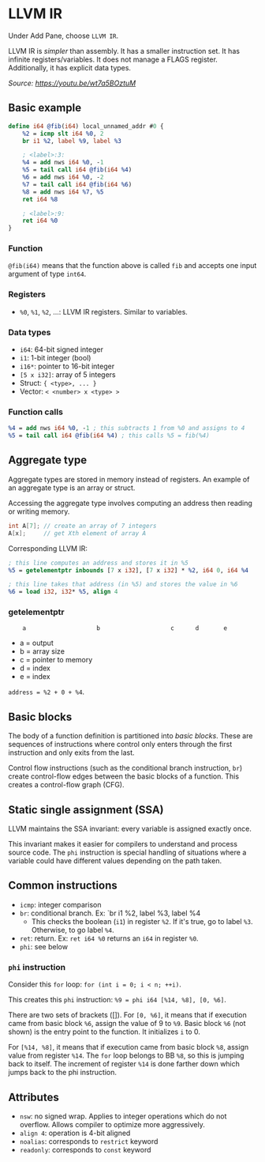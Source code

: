 # LLVM IR

Under Add Pane, choose `LLVM IR`.

LLVM IR is *simpler* than assembly. It has a smaller instruction set. It has infinite registers/variables. It does not manage a FLAGS register. Additionally, it has explicit data types.

*Source: https://youtu.be/wt7a5BOztuM*

## Basic example
```llvm
define i64 @fib(i64) local_unnamed_addr #0 {
    %2 = icmp slt i64 %0, 2
    br i1 %2, label %9, label %3

    ; <label>:3:
    %4 = add nws i64 %0, -1
    %5 = tail call i64 @fib(i64 %4)
    %6 = add nws i64 %0, -2
    %7 = tail call i64 @fib(i64 %6)
    %8 = add nws i64 %7, %5
    ret i64 %8

    ; <label>:9:
    ret i64 %0
}
```
### Function
`@fib(i64)` means that the function above is called `fib` and accepts one input argument of type `int64`.

### Registers
- `%0`, `%1`, `%2`, ...: LLVM IR registers. Similar to variables.

### Data types
- `i64`: 64-bit signed integer
- `i1`: 1-bit integer (bool)
- `i16*`: pointer to 16-bit integer
- `[5 x i32]`: array of 5 integers
- Struct: `{ <type>, ... }`
- Vector: `< <number> x <type> >`

### Function calls
```llvm
%4 = add nws i64 %0, -1 ; this subtracts 1 from %0 and assigns to 4
%5 = tail call i64 @fib(i64 %4) ; this calls %5 = fib(%4)
```

## Aggregate type
Aggregate types are stored in memory instead of registers. An example of an aggregate type is an array or struct.

Accessing the aggregate type involves computing an address then reading or writing memory.

```c
int A[7]; // create an array of 7 integers
A[x];     // get Xth element of array A
```

Corresponding LLVM IR:
```llvm
; this line computes an address and stores it in %5
%5 = getelementptr inbounds [7 x i32], [7 x i32] * %2, i64 0, i64 %4

; this line takes that address (in %5) and stores the value in %6
%6 = load i32, i32* %5, align 4
```

### getelementptr
```%5 = getelementptr [7 x i32], [7 x i32] * %2, i64 0, i64 %4
    a                    b                    c      d       e
```

- a = output
- b = array size
- c = pointer to memory
- d = index
- e = index

`address = %2 + 0 + %4`.

## Basic blocks
The body of a function definition is partitioned into *basic blocks*. These are sequences of instructions where control only enters through the first instruction and only exits from the last.

Control flow instructions (such as the conditional branch instruction, `br`) create control-flow edges between the basic blocks of a function. This creates a control-flow graph (CFG).

## Static single assignment (SSA)
LLVM maintains the SSA invariant: every variable is assigned exactly once.

This invariant makes it easier for compilers to understand and process source code. The `phi` instruction is special handling of situations where a variable could have different values depending on the path taken.

## Common instructions
- `icmp`: integer comparison
- `br`: conditional branch. Ex: `br i1 %2, label %3, label %4
    - This checks the boolean (`i1`) in register `%2`. If it's true, go to label `%3`. Otherwise, to go label `%4`.
- `ret`: return. Ex: `ret i64 %0` returns an `i64` in register `%0`.
- `phi`: see below

### `phi` instruction
Consider this `for` loop:
`for (int i = 0; i < n; ++i)`.

This creates this `phi` instruction:
`%9 = phi i64 [%14, %8], [0, %6]`.

There are two sets of brackets ([]). For `[0, %6]`, it means that if execution came from basic block `%6`, assign the value of 9 to `%9`. Basic block `%6` (not shown) is the entry point to the function. It initializes `i` to 0.

For `[%14, %8]`, it means that if execution came from basic block `%8`, assign value from register `%14`. The `for` loop belongs to BB `%8`, so this is jumping back to itself. The increment of register `%14` is done farther down which jumps back to the phi instruction.

## Attributes
- `nsw`: no signed wrap. Applies to integer operations which do not overflow. Allows compiler to optimize more aggressively.
- `align 4`: operation is 4-bit aligned
- `noalias`: corresponds to `restrict` keyword
- `readonly`: corresponds to `const` keyword

